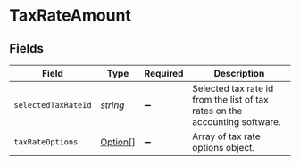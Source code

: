 # TaxRateAmount


## Fields

| Field                                                                       | Type                                                                        | Required                                                                    | Description                                                                 |
| --------------------------------------------------------------------------- | --------------------------------------------------------------------------- | --------------------------------------------------------------------------- | --------------------------------------------------------------------------- |
| `selectedTaxRateId`                                                         | *string*                                                                    | :heavy_minus_sign:                                                          | Selected tax rate id from the list of tax rates on the accounting software. |
| `taxRateOptions`                                                            | [Option](../../models/shared/option.md)[]                                   | :heavy_minus_sign:                                                          | Array of tax rate options object.                                           |